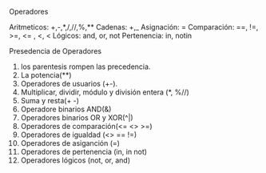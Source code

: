 Operadores

Aritmeticos: +,-,\*,/,//,%,\*\*
Cadenas: +,\_
Asignación: =
Comparación: ==, !=, >=, <= , <, <
Lógicos: and, or, not
Pertenencia: in, notin

Presedencia de Operadores

1. los parentesis rompen las precedencia.
2. La potencia(\*\*)
3. Operadores de usuarios (+-).
4. Multiplicar, dividir, módulo y división entera (\*, %//)
5. Suma y resta(+ -)
6. Operadore binarios AND(&)
7. Operadores binarios OR y XOR(^|)
8. Operadores de comparación(<= <> >=)
9. Operadores de igualdad (<> == !=)
10. Operadores de asiganción (=)
11. Operadores de pertenencia (in, in not)
12. Operadores lógicos (not, or, and)
